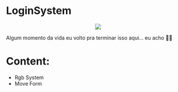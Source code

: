 # LoginSystem
<center><img src="https://i.imgur.com/J9w0xJ8.png" target="_blank"></center>

Algum momento da vida eu volto pra terminar isso aqui... eu acho 🐱‍👤

# Content:
* Rgb System
* Move Form
